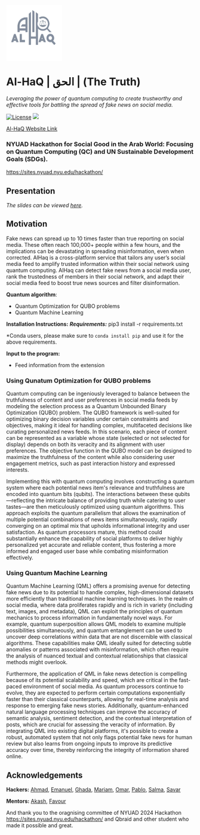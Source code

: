 <a href="url"><img src="https://github.com/Haq-Lense/Al-HaQ/blob/main/img/Al-HaQ%20logo%20white.png" align="middle" height="150" width="150" ></a>

# Al-HaQ | الحق | (The Truth)

_Leveraging the power of quantum computing to create trustworthy and effective tools for battling the spread of fake news on social media._

[![License](https://img.shields.io/github/license/Qiskit/qiskit-terra.svg?style=popout-square)](https://github.com/Haq-Lense/Al-HaQ/blob/main/LICENSE) [![](https://img.shields.io/github/release/qcswat/qatrah.svg?style=popout-square)](https://github.com/Haq-Lense/Al-HaQ)
<!--[![](https://img.shields.io/pypi/dm/qatrah.svg?style=popout-square)](https://pypi.org/project/qatrah/)-->

[Al-HaQ Website Link](https://github.com/Haq-Lense/Al-HaQ)

### NYUAD Hackathon for Social Good in the Arab World: Focusing on Quantum Computing (QC) and UN Sustainable Development Goals (SDGs).

https://sites.nyuad.nyu.edu/hackathon/

## Presentation

_The slides can be viewed [here](https://www.canva.com/design/DAFheTueBTE/iKTIXVJDEhtiVuoBL80QyA/view)._

## Motivation

Fake news can spread up to 10 times faster than true reporting on social media. These often reach 100,000+ people within a few hours, and the implications can be devastating in spreading misinformation, even when corrected. AlHaq is a cross-platform service that tailors any user’s social media feed to amplify trusted information within their social network using quantum computing. AlHaq can detect fake news from a social media user, rank the trustedness of members in their social network, and adapt their social media feed to boost true news sources and filter disinformation.

**Quantum algorithm**:

- Quantum Optimization for QUBO problems
- Quantum Machine Learning

**Installation Instructions:**
**_Requirements:_**
pip3 install -r requirements.txt

\*Conda users, please make sure to `conda install pip` and use it for the above requirements.

**Input to the program:**

- Feed information from the extension

### Using Qunatum Optimization for QUBO problems

Quantum computing can be ingeniously leveraged to balance between the truthfulness of content and user preferences in social media feeds by modeling the selection process as a Quantum Unbounded Binary Optimization (QUBO) problem. The QUBO framework is well-suited for optimizing binary decision variables under certain constraints and objectives, making it ideal for handling complex, multifaceted decisions like curating personalized news feeds. In this scenario, each piece of content can be represented as a variable whose state (selected or not selected for display) depends on both its veracity and its alignment with user preferences. The objective function in the QUBO model can be designed to maximize the truthfulness of the content while also considering user engagement metrics, such as past interaction history and expressed interests.

Implementing this with quantum computing involves constructing a quantum system where each potential news item's relevance and truthfulness are encoded into quantum bits (qubits). The interactions between these qubits—reflecting the intricate balance of providing truth while catering to user tastes—are then meticulously optimized using quantum algorithms. This approach exploits the quantum parallelism that allows the examination of multiple potential combinations of news items simultaneously, rapidly converging on an optimal mix that upholds informational integrity and user satisfaction. As quantum processors mature, this method could substantially enhance the capability of social platforms to deliver highly personalized yet accurate and reliable content, thus fostering a more informed and engaged user base while combating misinformation effectively.

### Using Quantum Machine Learning

Quantum Machine Learning (QML) offers a promising avenue for detecting fake news due to its potential to handle complex, high-dimensional datasets more efficiently than traditional machine learning techniques. In the realm of social media, where data proliferates rapidly and is rich in variety (including text, images, and metadata), QML can exploit the principles of quantum mechanics to process information in fundamentally novel ways. For example, quantum superposition allows QML models to examine multiple possibilities simultaneously, and quantum entanglement can be used to uncover deep correlations within data that are not discernible with classical algorithms. These capabilities make QML ideally suited for detecting subtle anomalies or patterns associated with misinformation, which often require the analysis of nuanced textual and contextual relationships that classical methods might overlook.

Furthermore, the application of QML in fake news detection is compelling because of its potential scalability and speed, which are critical in the fast-paced environment of social media. As quantum processors continue to evolve, they are expected to perform certain computations exponentially faster than their classical counterparts, allowing for real-time analysis and response to emerging fake news stories. Additionally, quantum-enhanced natural language processing techniques can improve the accuracy of semantic analysis, sentiment detection, and the contextual interpretation of posts, which are crucial for assessing the veracity of information. By integrating QML into existing digital platforms, it's possible to create a robust, automated system that not only flags potential fake news for human review but also learns from ongoing inputs to improve its predictive accuracy over time, thereby reinforcing the integrity of information shared online.

## Acknowledgements

**Hackers:**
[Ahmad](https://github.com/ahmad-sm02), [Emanuel](https://github.com/juniorGitH), [Ghada](https://github.com/ghadaalhajeri), [Mariam](https://github.com/mariam606), [Omar](https://github.com/Ellzo), [Pablo](https://github.com/qrodenas), [Salma](https://github.com/salmaAlsaghir), [Savar](https://github.com/SavarJ)

**Mentors:**
[Akash](https://github.com/akashkthkr), [Favour](https://github.com/favour-nerrise)

And thank you to the oragnising committee of NYUAD 2024 Hackathon https://sites.nyuad.nyu.edu/hackathon/ and Qbraid and other student who made it possible and great.
